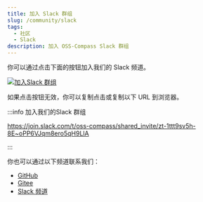 ```yaml
---
title: 加入 Slack 群组
slug: /community/slack
tags:
  - 社区
  - Slack
description: 加入 OSS-Compass Slack 群组
---
```


你可以通过点击下面的按钮加入我们的 Slack 频道。

[![加入Slack 群组](media/slack.jpg)](https://join.slack.com/t/oss-compass/shared_invite/zt-1ttt9sv5h-8E~oPP6VJqm8ero5qH9LlA)

如果点击按钮无效，你可以复制点击或复制以下 URL 到浏览器。

:::info 加入我们的Slack 群组

<https://join.slack.com/t/oss-compass/shared_invite/zt-1ttt9sv5h-8E~oPP6VJqm8ero5qH9LlA>

:::

你也可以通过以下频道联系我们：

- [GitHub](https://github.com/oss-compass)
- [Gitee](https://gitee.com/oss-compass)
- [Slack 频道](./wechat.md)
